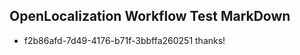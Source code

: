 ## OpenLocalization Workflow Test MarkDown
* f2b86afd-7d49-4176-b71f-3bbffa260251 
thanks!<!--HONumber=Mar16_HO3-->
